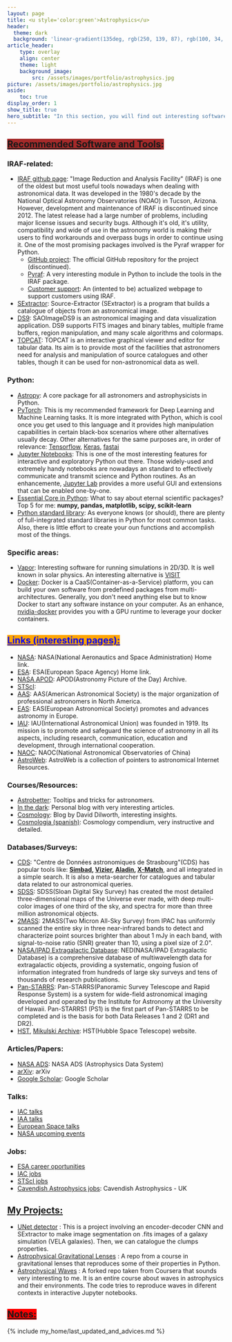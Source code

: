 ```yaml
---
layout: page
title: <u style='color:green'>Astrophysics</u>
header:
  theme: dark
  background: 'linear-gradient(135deg, rgb(250, 139, 87), rgb(100, 34, 139))'
article_header:
    type: overlay
    align: center
    theme: light 
    background_image:
        src: /assets/images/portfolio/astrophysics.jpg
picture: /assets/images/portfolio/astrophysics.jpg
aside:
    toc: true
display_order: 1
show_title: true
hero_subtitle: "In this section, you will find out interesting software, links, databases and topics about astrophysics. Also, check out my Projects page if you want to reach out my work."
---
```

<!--more-->

## <a class="button button--success button--rounded button--lg" style="background:brown"><u>Recommended Software and Tools</u>:</a>
### IRAF-related:
- [IRAF github page](https://iraf-community.github.io/): "Image Reduction and Analysis Facility" (IRAF) is one of the oldest but most useful tools nowadays when dealing with astronomical data. It was developed in the 1980's decade by the National Optical Astronomy Observatories (NOAO) in Tucson, Arizona. However, development and maintenance of IRAF is discontinued since 2012. The latest release had a large number of problems, including major license issues and security bugs. Although it's old, it's utility,
    compatibility and wide of use in the astronomy world is making their users to find workarounds and overpass bugs in order to continue using it. One of the most promising packages involved is the Pyraf wrapper for Python.
    - [GitHub project](https://github.com/iraf-community/iraf/): The official GitHub repository for the project (discontinued).
    - [Pyraf](https://github.com/iraf-community/pyraf/): A very interesting module in Python to include the tools in the IRAF package.
    - [Customer support](https://iraf.net/): An (intented to be) actualized webpage to support customers using IRAF.
- [SExtractor](http://astroa.physics.metu.edu.tr/MANUALS/sextractor/): Source-Extractor (SExtractor) is a program that builds a catalogue of objects from an astronomical image.
- [DS9](https://sites.google.com/cfa.harvard.edu/saoimageds9): SAOImageDS9 is an astronomical imaging and data visualization application.  DS9 supports FITS images and binary tables, multiple frame buffers, region manipulation, and many scale algorithms and colormaps. 
- [TOPCAT](http://www.star.bris.ac.uk/~mbt/topcat/): TOPCAT is an interactive graphical viewer and editor for tabular data. Its aim is to provide most of the facilities that astronomers need for analysis and manipulation of source catalogues and other tables, though it can be used for non-astronomical data as well.

### Python:
- [Astropy](https://www.astropy.org/): A core package for all astronomers and astrophysicists in Python.
- [PyTorch](https://pytorch.org/): This is my recommended framework for Deep Learning and Machine Learning tasks. It is more integrated with Python, which is cool once you get used to this language and it provides high manipulation capabilities in certain black-box scenarios where other alternatives usually decay. Other alternatives for the same purposes are, in order of relevance: [Tensorflow](https://www.tensorflow.org/), [Keras](https://keras.io/), [fastai](https://www.fast.ai/)
- [Jupyter Notebooks](https://jupyter.org/): This is one of the most interesting features for interactive and exploratory Python out there. Those widely-used and extremely handy notebooks are nowadays an standard to effectively communicate and transmit science and Python routines. As an enhancemente, [Jupyter Lab](https://jupyterlab.readthedocs.io/en/latest/) provides a more useful GUI and extensions that can be enabled one-by-one.
- [Essential Core in Python](https://www.dezyre.com/article/top-5-libraries-for-data-science-in-python/196): What to say about eternal scientific packages? Top 5 for me: **numpy, pandas, matplotlib, scipy, scikit-learn** 
- [Python standard library](https://docs.python.org/3/library/): As everyone knows (or should), there are plenty of full-integrated standard libraries in Python for most common tasks. Also, there is little effort to create your oun functions and accomplish most of the things.

### Specific areas:
- [Vapor](https://www.vapor.ucar.edu/): Interesting software for running simulations in 2D/3D. It is well known in solar physics. An interesting alternative is [VISIT](https://wci.llnl.gov/simulation/computer-codes/visit)
- [Docker](https://www.docker.com/): Docker is a CaaS(Container-as-a-Service) platform, you can build your own software from predefined packages from multi-architectures. Generally, you don't need anything else but to know Docker to start any software instance on your computer. As an enhance, [nvidia-docker](https://github.com/NVIDIA/nvidia-docker) provides you with a GPU runtime to leverage your docker containers. 

## <a class="button button--success button--pill button--lg" style="background:orange; color:blue"><u>Links (interesting pages):</u></a>
- [NASA](https://www.nasa.gov/): NASA(National Aeronautics and Space Administration) Home link.
- [ESA](https://www.esa.int/): ESA(European Space Agency) Home link.
- [NASA APOD]( https://apod.nasa.gov/apod/archivepix.html): APOD(Astronomy Picture of the Day) Archive.
- [STScI](https://www.stsci.edu/): 
- [AAS](https://aas.org): AAS(American Astronomical Society) is the major organization of professional astronomers in North America.
- [EAS](https://eas.unige.ch/): EAS(European Astronomical Society) promotes and advances astronomy in Europe. 
- [IAU](https://www.iau.org/): IAU(International Astronomical Union) was founded in 1919. Its mission is to promote and safeguard the science of astronomy in all its aspects, including research, communication, education and development, through international cooperation. 
- [NAOC](http://english.nao.cas.cn/): NAOC(National Astronomical Observatories of China)
- [AstroWeb](http://cdsweb.u-strasbg.fr/astroWeb/astroweb.html): AstroWeb is a collection of pointers to astronomical Internet Resources.

### Courses/Resources:
- [Astrobetter](https://www.astrobetter.com/archives/): Tooltips and tricks for astronomers.
- [In the dark](https://telescoper.wordpress.com/about/): Personal blog with very interesting articles.
- [Cosmology](http://cosmologyscience.com/cosblog/): Blog by David Dilworth, interesting insights.
- [Cosmologia (spanish)](http://astronomia.net/cosmologia/): Cosmology compendium, very instructive and detailed.

### Databases/Surveys:
- [CDS](https://cds.u-strasbg.fr/): "Centre de Données astronomiques de Strasbourg"(CDS) has popular tools like: **[Simbad](http://simbad.u-strasbg.fr/simbad/), [Vizier](http://vizier.cfa.harvard.edu/viz-bin/VizieR), [Aladin](https://aladin.u-strasbg.fr/aladin.gml), [X-Match](http://cdsxmatch.u-strasbg.fr/)**, and all integrated in a simple search. It is also a meta-searcher for catalogues and tabular data related to our astronomical queries. 
- [SDSS](https://www.sdss.org/): SDSS(Sloan Digital Sky Survey)  has created the most detailed three-dimensional maps of the Universe ever made, with deep multi-color images of one third of the sky, and spectra for more than three million astronomical objects.
- [2MASS](https://old.ipac.caltech.edu/2mass/): 2MASS(Two Micron All-Sky Survey) from IPAC has uniformly scanned the entire sky in three near-infrared bands to detect and characterize point sources brighter than about 1 mJy in each band, with signal-to-noise ratio (SNR) greater than 10, using a pixel size of 2.0".
- [NASA/IPAD Extragalactic Database](http://ned.ipac.caltech.edu/): NED(NASA/IPAD Extragalactic Database) is a comprehensive database of multiwavelength data for extragalactic objects, providing a systematic, ongoing fusion of information integrated from hundreds of large sky surveys and tens of thousands of research publications.
- [Pan-STARRS](https://panstarrs.stsci.edu/): Pan-STARRS(Panoramic Survey Telescope and Rapid Response System) is a system for wide-field astronomical imaging developed and operated by the Institute for Astronomy at the University of Hawaii. Pan-STARRS1 (PS1) is the first part of Pan-STARRS to be completed and is the basis for both Data Releases 1 and 2 (DR1 and DR2). 
- [HST](https://hubblesite.org/), [Mikulski Archive](https://archive.stsci.edu/hst/): HST(Hubble Space Telescope) website.

### Articles/Papers:
- [NASA ADS](https://ui.adsabs.harvard.edu/): NASA ADS (Astrophysics Data System)
- [arXiv](https://arxiv.org/): arXiv
- [Google Scholar](https://scholar.google.com/): Google Scholar

### Talks:
- [IAC talks](http://iactalks.iac.es/talks/calendar)
- [IAA talks](https://www.iaa.csic.es/seminarios)
- [European Space talks](https://spacetalks.net/?lang=es)
- [NASA upcoming events](https://www.nasa.gov/smallsat-institute/upcoming-conferences-and-events)

### Jobs:
- [ESA career oportunities](https://career2.successfactors.eu/career?company=esa)
- [IAC jobs](https://www.iac.es/es/ofertas-de-trabajo)
- [STScI jobs](https://recruiting2.ultipro.com/SPA1004AURA/JobBoard/93330e50-7b3a-4ba8-94f2-6f32360aa4e1/?q=&o=postedDateDesc)
- [Cavendish Astrophysics jobs](https://www.astro.phy.cam.ac.uk/jobs): Cavendish Astrophysics - UK

## <a class="button button--primary button--success button--pill button--lg"><u>My Projects:</u></a>
- [UNet detector](https://github.com/arioboo/UNet_detector) : This is a project involving an encoder-decoder CNN and SExtractor to make image segmentation on .fits images of a galaxy simulation (VELA galaxies). Then, we can catalogue the clumps properties.
- [Astrophysical Gravitational Lenses](https://github.com/arioboo/astro-gravitational_lenses) : A repo from a course in gravitational lenses that reproduces some of their properties in Python.
- [Astrophysical Waves](https://github.com/arioboo/waves) : A forked repo taken from Coursera that sounds very interesting to me. It is an entire course about waves in astrophysics and their environments. The code tries to reproduce waves in diferent contexts in interactive Jupyter notebooks.

## <a class="button button--secondary button--rounded" style="background:red"><u>Notes:</u></a>
{% include my_home/last_updated_and_advices.md %}
